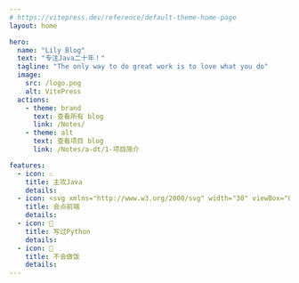 ```yaml
---
# https://vitepress.dev/reference/default-theme-home-page
layout: home

hero:
  name: "Lily Blog"
  text: "专注Java二十年！"
  tagline: "The only way to do great work is to love what you do"
  image:
    src: /logo.png
    alt: VitePress
  actions:
    - theme: brand
      text: 查看所有 blog
      link: /Notes/
    - theme: alt
      text: 查看项目 blog
      link: /Notes/a-dt/1-项目简介

features:
  - icon: ♨️
    title: 主攻Java
    details: 
  - icon: <svg xmlns="http://www.w3.org/2000/svg" width="30" viewBox="0 0 256 220.8"><path fill="#41B883" d="M204.8 0H256L128 220.8 0 0h97.92L128 51.2 157.44 0h47.36Z"/><path fill="#41B883" d="m0 0 128 220.8L256 0h-51.2L128 132.48 50.56 0H0Z"/><path fill="#35495E" d="M50.56 0 128 133.12 204.8 0h-47.36L128 51.2 97.92 0H50.56Z"/></svg>
    title: 会点前端
    details: 
  - icon: 🚀
    title: 写过Python
    details: 
  - icon: 🍚
    title: 不会做饭
    details: 
---
```

